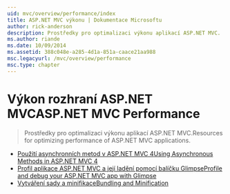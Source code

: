 ```yaml
---
uid: mvc/overview/performance/index
title: ASP.NET MVC výkonu | Dokumentace Microsoftu
author: rick-anderson
description: Prostředky pro optimalizaci výkonu aplikací ASP.NET MVC.
ms.author: riande
ms.date: 10/09/2014
ms.assetid: 388c048e-a285-4d1a-851a-caace21aa988
msc.legacyurl: /mvc/overview/performance
msc.type: chapter
---
```

<a name="aspnet-mvc-performance"></a><span data-ttu-id="1a5d4-103">Výkon rozhraní ASP.NET MVC</span><span class="sxs-lookup"><span data-stu-id="1a5d4-103">ASP.NET MVC Performance</span></span>
====================
> <span data-ttu-id="1a5d4-104">Prostředky pro optimalizaci výkonu aplikací ASP.NET MVC.</span><span class="sxs-lookup"><span data-stu-id="1a5d4-104">Resources for optimizing performance of ASP.NET MVC applications.</span></span>


- [<span data-ttu-id="1a5d4-105">Použití asynchronních metod v ASP.NET MVC 4</span><span class="sxs-lookup"><span data-stu-id="1a5d4-105">Using Asynchronous Methods in ASP.NET MVC 4</span></span>](using-asynchronous-methods-in-aspnet-mvc-4.md)
- [<span data-ttu-id="1a5d4-106">Profil aplikace ASP.NET MVC a její ladění pomocí balíčku Glimpse</span><span class="sxs-lookup"><span data-stu-id="1a5d4-106">Profile and debug your ASP.NET MVC app with Glimpse</span></span>](profile-and-debug-your-aspnet-mvc-app-with-glimpse.md)
- [<span data-ttu-id="1a5d4-107">Vytváření sady a minifikace</span><span class="sxs-lookup"><span data-stu-id="1a5d4-107">Bundling and Minification</span></span>](bundling-and-minification.md)
